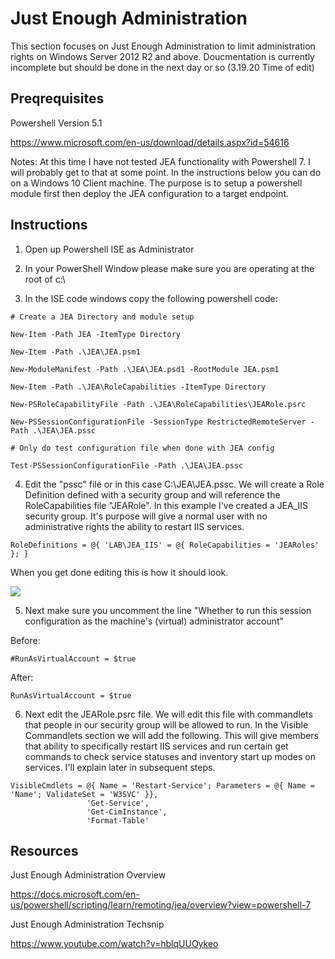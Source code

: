 # Just Enough Administration

This section focuses on Just Enough Administration to limit administration rights on Windows Server 2012 R2 and above. Doucmentation is currently incomplete but should be done in the next day or so (3.19.20 Time of edit)

## Preqrequisites

Powershell Version 5.1

https://www.microsoft.com/en-us/download/details.aspx?id=54616

Notes: At this time I have not tested JEA functionality with Powershell 7. I will probably get to that at some point. In the instructions below you can do on a Windows 10 Client machine. The purpose is to setup a powershell module first then deploy the JEA configuration to a target endpoint.

## Instructions

1. Open up Powershell ISE as Administrator

2. In your PowerShell Window please make sure you are operating at the root of c:\

3. In the ISE code windows copy the following powershell code:

```
# Create a JEA Directory and module setup

New-Item -Path JEA -ItemType Directory

New-Item -Path .\JEA\JEA.psm1

New-ModuleManifest -Path .\JEA\JEA.psd1 -RootModule JEA.psm1

New-Item -Path .\JEA\RoleCapabilities -ItemType Directory

New-PSRoleCapabilityFile -Path .\JEA\RoleCapabilities\JEARole.psrc

New-PSSessionConfigurationFile -SessionType RestrictedRemoteServer -Path .\JEA\JEA.pssc

# Only do test configuration file when done with JEA config

Test-PSSessionConfigurationFile -Path .\JEA\JEA.pssc
```

4. Edit the "pssc" file or in this case C:\JEA\JEA.pssc. We will create a Role Definition defined with a security group and will reference the RoleCapabilities file "JEARole". In this example I've created a JEA_IIS security group. It's purpose will give a normal user with no administrative rights the ability to restart IIS services. 

```
RoleDefinitions = @{ 'LAB\JEA_IIS' = @{ RoleCapabilities = 'JEARoles' }; }
```

When you get done editing this is how it should look.

![](https://github.com/rootsecdev/Microsoft-Blue-Forest/blob/master/Powershell/JEA/Screenshots/JEA1.PNG)

5. Next make sure you uncomment the line "Whether to run this session configuration as the machine's (virtual) administrator account"

Before:

```
#RunAsVirtualAccount = $true
```

After:

```
RunAsVirtualAccount = $true
```

6. Next edit the JEARole.psrc file. We will edit this file with commandlets that people in our security group will be allowed to run. In the Visible Commandlets section we will add the following. This will give members that ability to specifically restart IIS services and run certain get commands to check service statuses and inventory start up modes on services. I'll explain later in subsequent steps. 

```
VisibleCmdlets = @{ Name = 'Restart-Service'; Parameters = @{ Name = 'Name'; ValidateSet = 'W3SVC' }},
                 'Get-Service',
                 'Get-CimInstance',
                 'Format-Table'
```

## Resources

Just Enough Administration Overview

https://docs.microsoft.com/en-us/powershell/scripting/learn/remoting/jea/overview?view=powershell-7

Just Enough Administration Techsnip

https://www.youtube.com/watch?v=hblqUUOykeo
